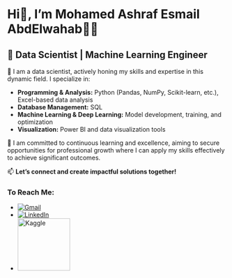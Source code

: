 # Hi👋, I’m Mohamed Ashraf Esmail AbdElwahab👨‍💻

## 💼 Data Scientist | Machine Learning Engineer  

🌟 I am a data scientist, actively honing my skills and expertise in this dynamic field. I specialize in:  
- **Programming & Analysis:** Python (Pandas, NumPy, Scikit-learn, etc.), Excel-based data analysis  
- **Database Management:** SQL  
- **Machine Learning & Deep Learning:** Model development, training, and optimization  
- **Visualization:** Power BI and data visualization tools  

🎯 I am committed to continuous learning and excellence, aiming to secure opportunities for professional growth where I can apply my skills effectively to achieve significant outcomes.  

📫 **Let’s connect and create impactful solutions together!**  

### To Reach Me:
- [![Gmail](https://img.icons8.com/color/48/000000/gmail.png)](mailto:m.ashraf2002.ma@gmail.com)  
- [![LinkedIn](https://img.icons8.com/fluent/48/000000/linkedin.png)](http://www.linkedin.com/in/mohamed-ashraf-a51002265)  
- <a href="https://www.kaggle.com/mohamedashraf1012"><img src="https://upload.wikimedia.org/wikipedia/commons/7/7c/Kaggle_logo.png" alt="Kaggle" width="120"></a>

